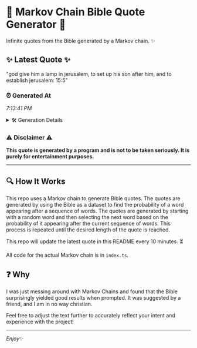 # 📖 Markov Chain Bible Quote Generator 📖

Infinite quotes from the Bible generated by a Markov chain. ✨

## ✨ Latest Quote ✨
"god give him a lamp in jerusalem, to set up his son after him, and to establish jerusalem: 15:5"

### ⏰ Generated At
*7:13:41 PM*

<details>
    <summary>🛠️ Generation Details</summary>
    <p>
        <strong>🌱 Seed:</strong> god<br>
        <strong>🔄 Iterations:</strong> 18<br>
        <strong>📜 Context History:</strong><br>[ god ]: give<br>[ god, give ]: him<br>[ god, give, him ]: a<br>[ god, give, him, a ]: lamp<br>[ god, give, him, a, lamp ]: in<br>[ god, give, him, a, lamp, in ]: jerusalem,<br>[ give, him, a, lamp, in, jerusalem, ]: to<br>[ him, a, lamp, in, jerusalem,, to ]: set<br>[ a, lamp, in, jerusalem,, to, set ]: up<br>[ lamp, in, jerusalem,, to, set, up ]: his<br>[ in, jerusalem,, to, set, up, his ]: son<br>[ jerusalem,, to, set, up, his, son ]: after<br>[ to, set, up, his, son, after ]: him,<br>[ set, up, his, son, after, him, ]: and<br>[ up, his, son, after, him,, and ]: to<br>[ his, son, after, him,, and, to ]: establish<br>[ son, after, him,, and, to, establish ]: jerusalem:<br>[ after, him,, and, to, establish, jerusalem: ]: 15:5<br>
    </p>
</details>

### ⚠️ Disclaimer ⚠️
**This quote is generated by a program and is not to be taken seriously. It is purely for entertainment purposes.**

---

## 🔍 How It Works

This repo uses a Markov chain to generate Bible quotes. The quotes are generated by using the Bible as a dataset to find the probability of a word appearing after a sequence of words. The quotes are generated by starting with a random word and then selecting the next word based on the probability of it appearing after the current sequence of words. This process is repeated until the desired length of the quote is reached.

This repo will update the latest quote in this README every 10 minutes. ⏳

All code for the actual Markov chain is in `index.ts`.

## ❓ Why

I was just messing around with Markov Chains and found that the Bible surprisingly yielded good results when prompted. 
It was suggested by a friend, and I am in no way christian.

Feel free to adjust the text further to accurately reflect your intent and experience with the project!

---

*Enjoy*✨
